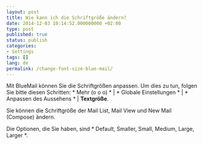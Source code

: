 ```yaml
---
layout: post
title: Wie kann ich die Schriftgröße ändern?
date: 2014-12-03 10:14:52.000000000 +02:00
type: post
published: true
status: publish
categories:
- Settings
tags: []
lang: de
permalink: /change-font-size-blue-mail/
---
```


Mit BlueMail können Sie die Schriftgrößen anpassen.
Um dies zu tun, folgen Sie bitte diesen Schritten: * Mehr (o o o) * \| * Globale Einstellungen * \| * Anpassen des Aussehens * \| **Textgröße**.

Sie können die Schriftgröße der Mail List, Mail View und New Mail (Compose) ändern.

Die Optionen, die Sie haben, sind * Default, Smaller, Small, Medium, Large, Larger *.
